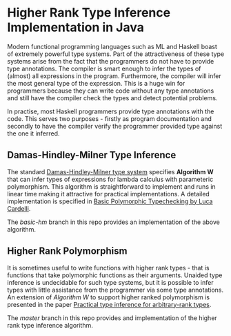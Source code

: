 Higher Rank Type Inference Implementation in Java
=================================================

Modern functional programming languages such as ML and Haskell boast of extremely
powerful type systems. Part of the attractiveness of these type systems arise from the
fact that the programmers do not have to provide type annotations. The compiler is smart
enough to infer the types of (almost) all expressions in the program. Furthermore, the
compiler will infer the most general type of the expression. This is a huge win for
programmers because they can write code without any type annotations and still have the
compiler check the types and detect potential problems.

In practise, most Haskell programmers provide type annotations with the code. This serves
two purposes - firstly as program documentation and secondly to have the compiler verify
the programmer provided type against the one it inferred.

Damas-Hindley-Milner Type Inference
-----------------------------------
The standard [Damas-Hindley-Milner type system](https://en.wikipedia.org/wiki/Hindley%E2%80%93Milner_type_system)
specifies **Algorithm W** that can infer types of expressions for lambda calculus with
parameteric polymorphism. This algorithm is straightforward to implement and runs in linear
time making it attractive for practical implementations. A detailed implementation is specified
in [Basic Polymorphic Typechecking by Luca Cardelli](http://lucacardelli.name/indexPapers.html).

The *basic-hm* branch in this repo provides an implementation of the above algorithm.

Higher Rank Polymorphism
------------------------
It is sometimes useful to write functions with higher rank types - that is functions that
take polymorphic functions as their arguments. Unaided type inference is undecidable for
such type systems, but it is possible to infer types with little assistance from the programmer
via some type annotations. An extension of *Algorithm W* to support higher ranked polymorphism
is presented in the paper [Practical type inference for arbitrary-rank types](http://research.microsoft.com/en-us/um/people/simonpj/papers/higher-rank/putting.pdf).

The *master* branch in this repo provides and implementation of the higher rank type inference algorithm.  